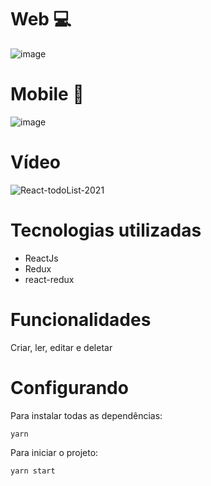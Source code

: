 # Web 💻

![image](https://user-images.githubusercontent.com/73259242/119581860-ceaca900-bd99-11eb-9415-a84786926e23.png)

# Mobile 📱

![image](https://user-images.githubusercontent.com/73259242/119581890-e08e4c00-bd99-11eb-92b3-5c70b4b36304.png)

# Vídeo
![React-todoList-2021](https://user-images.githubusercontent.com/73259242/120399874-3cfde800-c313-11eb-9fe6-e9215caff4fc.gif)

# Tecnologias utilizadas

- ReactJs
- Redux
- react-redux

# Funcionalidades

Criar, ler, editar e deletar

# Configurando

Para instalar todas as dependências:

`yarn`

Para iniciar o projeto:

`yarn start`
